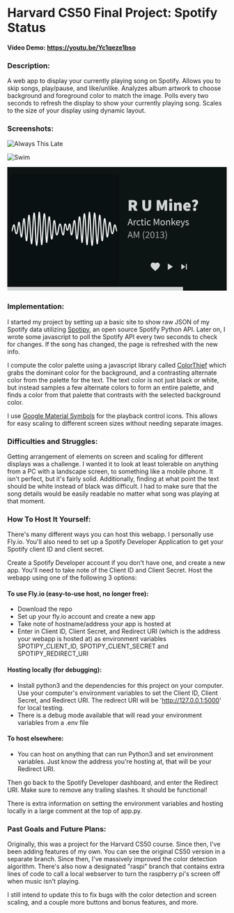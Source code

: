 # Harvard CS50 Final Project: Spotify Status
#### Video Demo: https://youtu.be/Yc1qeze1bso

### Description:
A web app to display your currently playing song on Spotify. Allows you to skip songs, play/pause, and like/unlike. Analyzes album artwork to choose background and foreground color to match the image. Polls every two seconds to refresh the display to show your currently playing song. Scales to the size of your display using dynamic layout.

### Screenshots:

![Always This Late](screenshots/always-this-late.png)

![Swim](screenshots/swim.png)

![R U Mine?](screenshots/r-u-mine.png)

### Implementation:
I started my project by setting up a basic site to show raw JSON of my Spotify data utilizing [Spotipy](https://github.com/plamere/spotipy), an open source Spotify Python API. Later on, I wrote some javascript to poll the Spotify API every two seconds to check for changes. If the song has changed, the page is refreshed with the new info.

I compute the color palette using a javascript library called [ColorThief](https://github.com/lokesh/color-thief) which grabs the dominant color for the background, and a contrasting alternate color from the palette for the text. The text color is not just black or white, but instead samples a few alternate colors to form an entire palette, and finds a color from that palette that contrasts with the selected background color.

I use [Google Material Symbols](https://material.io/blog/introducing-symbols) for the playback control icons. This allows for easy scaling to different screen sizes without needing separate images.

### Difficulties and Struggles:
Getting arrangement of elements on screen and scaling for different displays was a challenge. I wanted it to look at least tolerable on anything from a PC with a landscape screen, to something like a mobile phone. It isn't perfect, but it's fairly solid. Additionally, finding at what point the text should be white instead of black was difficult. I had to make sure that the song details would be easily readable no matter what song was playing at that moment.

### How To Host It Yourself:
There's many different ways you can host this webapp. I personally use Fly.io. You'll also need to set up a Spotify Developer Application to get your Spotify client ID and client secret. 

Create a Spotify Developer account if you don't have one, and create a new app. You'll need to take note of the Client ID and Client Secret.
Host the webapp using one of the following 3 options:
  
#### To use Fly.io (easy-to-use host, no longer free):
  - Download the repo
  - Set up your fly.io account and create a new app
  - Take note of hostname/address your app is hosted at
  - Enter in Client ID, Client Secret, and Redirect URI (which is the address your webapp is hosted at) as environment variables SPOTIPY_CLIENT_ID, SPOTIPY_CLIENT_SECRET and SPOTIPY_REDIRECT_URI
#### Hosting locally (for debugging):
  - Install python3 and the dependencies for this project on your computer. Use your computer's environment variables to set the Client ID, Client Secret, and Redirect URI. The redirect URI will be 'http://127.0.0.1:5000' for local testing.
  - There is a debug mode available that will read your environment variables from a .env file
#### To host elsewhere:
  - You can host on anything that can run Python3 and set environment variables. Just know the address you're hosting at, that will be your Redirect URI.
    
Then go back to the Spotify Developer dashboard, and enter the Redirect URI. Make sure to remove any trailing slashes.
It should be functional! 

There is extra information on setting the environment variables and hosting locally in a large comment at the top of app.py.

### Past Goals and Future Plans:
Originally, this was a project for the Harvard CS50 course. Since then, I've been adding features of my own. You can see the original CS50 version in a separate branch. Since then, I've massively improved the color detection algorithm. There's also now a designated "raspi" branch that contains extra lines of code to call a local webserver to turn the raspberry pi's screen off when music isn't playing.

I still intend to update this to fix bugs with the color detection and screen scaling, and a couple more buttons and bonus features, and more.
